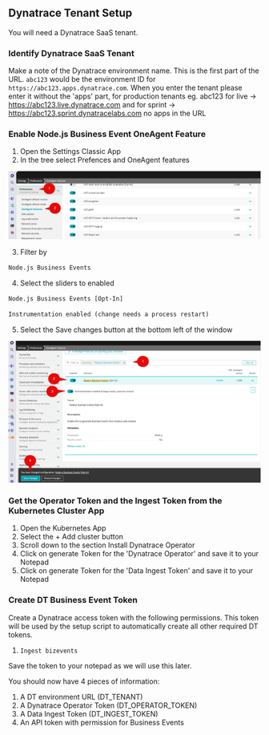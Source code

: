 ## Dynatrace Tenant Setup

You will need a Dynatrace SaaS tenant.

### Identify Dynatrace SaaS Tenant

Make a note of the Dynatrace environment name. This is the first part of the URL. `abc123` would be the environment ID for `https://abc123.apps.dynatrace.com`. When you enter the tenant please enter it without the 'apps' part, for production tenants eg. abc123 for live -> https://abc123.live.dynatrace.com and for sprint -> https://abc123.sprint.dynatracelabs.com no apps in the URL

### Enable Node.js Business Event OneAgent Feature

1. Open the Settings Classic App
1. In the tree select Prefences and OneAgent features

![OneAgent Features](../../../assets/images/01_01_oneagent_features.png)

3. Filter by

```txt
Node.js Business Events
```

4. Select the sliders to enabled

```txt
Node.js Business Events [Opt-In]
```

```txt
Instrumentation enabled (change needs a process restart)
```

5. Select the Save changes button at the bottom left of the window

![OneAgent Features Node.js Biz Events](../../../assets/images/01_01_oneagent_features_nodejs_bizevents.png)

### Get the Operator Token and the Ingest Token from the Kubernetes Cluster App

1. Open the Kubernetes App
2. Select the + Add cluster button
3. Scroll down to the section Install Dynatrace Operator 
4. Click on generate Token for the 'Dynatrace Operator' and save it to your Notepad
5. Click on generate Token for the 'Data Ingest Token' and save it to your Notepad

### Create DT Business Event Token

Create a Dynatrace access token with the following permissions. This token will be used by the setup script to automatically create all other required DT tokens.

1. `Ingest bizevents`

Save the token to your notepad as we will use this later.

You should now have 4 pieces of information:

1. A DT environment URL (DT_TENANT)
1. A Dynatrace Operator Token (DT_OPERATOR_TOKEN)
1. A Data Ingest Token (DT_INGEST_TOKEN)
1. An API token with permission for Business Events